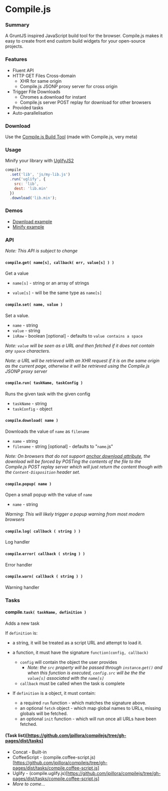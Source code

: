 Compile.js
=========

### Summary

A GruntJS inspired JavaScript build tool for the browser.
Compile.js makes it easy to create front end custom build widgets for your open-source projects.

### Features

* Fluent API
* HTTP GET Files Cross-domain
  * XHR for same origin
  * Compile.js JSONP proxy server for cross origin
* Trigger File Downloads
  * Chromes a.download for instant
  * Compile.js server POST replay for download for other browsers
* Provided tasks
* Auto-parallelisation

### Download

Use the [Compile.js Build Tool](http://jpillora.com/compilejs/builder/index.html) (made with Compile.js, very meta)

### Usage

Minify your library with [UglifyJS2](https://github.com/mishoo/UglifyJS2)

``` javascript
compile
  .set('lib', 'js/my-lib.js')
  .run('uglify', {
    src: 'lib',
    dest: 'lib.min'
  })
  .download('lib.min');
```

### Demos

* [Download example](http://jpillora.com/compilejs/example/download.html)
* [Minify example](http://jpillora.com/compilejs/example/uglify.html)

### API

*Note: This API is subject to change*

#### `compile`.`get( name[s], callback( err, value[s] ) )`

Get a value

* `name[s]` - string or an array of strings

* `value[s]` - will be the same type as `name[s]`

#### `compile`.`set( name, value )`

Set a value.

* `name` - string
* `value` - string
* `isRaw` - boolean [optional] - defaults to `value contains a space`

*Note: `value` will be seen as a URL and then fetched if
it does not contain any `space` characters.*

*Note: a URL will be retrieved with an XHR request if it is on the same origin as the current page, otherwise it will be retrieved using the Compile.js JSONP proxy server*

#### `compile`.`run( taskName, taskConfig )`

Runs the given task with the given config

* `taskName` - string
* `taskConfig` - object

#### `compile`.`download( name )`

Downloads the value of `name` as `filename`

* `name` - string
* `filename` - string [optional] - defaults to "`name`.js"

*Note: On browsers that do not support [anchor download attribute](http://caniuse.com/download), the download
will be forced by POSTing the contents of the file to the Compile.js POST replay server which
will just return the content though with the `Content-Disposition` header set.*

#### `compile`.`popup( name )`

Open a small popup with the value of `name`

* `name` - string

*Warning: This will likely trigger a popup warning from most modern browsers*

#### `compile`.`log( callback ( string ) )`

Log handler

#### `compile`.`error( callback ( string ) )`

Error handler

#### `compile`.`warn( callback ( string ) )`

Warning handler

### Tasks

#### compile.`task( taskName, definition )`

Adds a new task

If `definition` is:

* a string, it will be treated as a script URL and attempt to load it.
* a function, it must have the signature `function(config, callback)`
  * `config` will contain the object the user provides
      * *Note: the `src` property will be passed through `instance`.`get()` and
         when this function is executed, `config.src` will be the the `value[s]`
         associated with the `name[s]`*
  * `callback` must be called when the task is complete

* If `definition` is a object, it must contain:
  * a required `run` function - which matches the signature above.
  * an optional `fetch` object - which map global names to URLs, missing globals will be fetched.
  * an optional `init` function - which will run once all URLs have been fetched.

#### (Task list)[https://github.com/jpillora/compilejs/tree/gh-pages/dist/tasks]

* Concat - Built-in
* CoffeeScript - (compile.coffee-script.js)[https://github.com/jpillora/compilejs/tree/gh-pages/dist/tasks/compile.coffee-script.js]
* Uglify - (compile.uglify.js)[https://github.com/jpillora/compilejs/tree/gh-pages/dist/tasks/compile.coffee-script.js]
* *More to come...*






